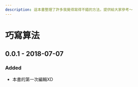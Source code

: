 ```yaml
---
description: 這本書整理了許多我覺得寫得不錯的方法，提供給大家參考～
---
```


# 巧寫算法

## 0.0.1 - 2018-07-07

### Added

* 本書的第一次編輯XD



